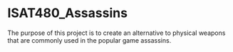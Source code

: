 ISAT480_Assassins
=================

The purpose of this project is to create an alternative to physical weapons that are commonly used in the popular game assassins.
